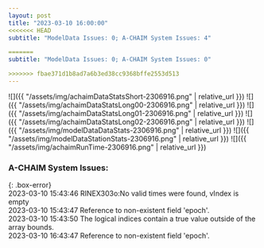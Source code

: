 ```yaml
---
layout: post
title: "2023-03-10 16:00:00"
<<<<<<< HEAD
subtitle: "ModelData Issues: 0; A-CHAIM System Issues: 4"

=======
subtitle: "ModelData Issues: 0; A-CHAIM System Issues: 0"

>>>>>>> fbae371d1b8ad7a6b3ed38cc9368bffe2553d513
---
```


![]({{ "/assets/img/achaimDataStatsShort-2306916.png" | relative_url }})
![]({{ "/assets/img/achaimDataStatsLong00-2306916.png" | relative_url }})
![]({{ "/assets/img/achaimDataStatsLong01-2306916.png" | relative_url }})
![]({{ "/assets/img/achaimDataStatsLong02-2306916.png" | relative_url }})
![]({{ "/assets/img/modelDataDataStats-2306916.png" | relative_url }})
![]({{ "/assets/img/modelDataStationStats-2306916.png" | relative_url }})
![]({{ "/assets/img/achaimRunTime-2306916.png" | relative_url }})


### A-CHAIM System Issues:  
  
{: .box-error}  
2023-03-10 15:43:46 RINEX303o:No valid times were found, vIndex is empty  
2023-03-10 15:43:47 Reference to non-existent field 'epoch'.  
2023-03-10 15:43:50 The logical indices contain a true value outside of the array bounds.  
2023-03-10 16:43:47 Reference to non-existent field 'epoch'.  
